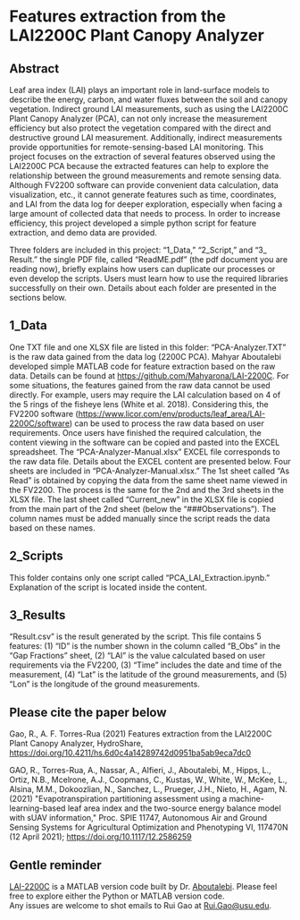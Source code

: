 # Features extraction from the LAI2200C Plant Canopy Analyzer

## Abstract
Leaf area index (LAI) plays an important role in land-surface models to describe the energy, carbon, and water fluxes between the soil and canopy vegetation. Indirect ground LAI measurements, such as using the LAI2200C Plant Canopy Analyzer (PCA), can not only increase the measurement efficiency but also protect the vegetation compared with the direct and destructive ground LAI measurement. Additionally, indirect measurements provide opportunities for remote-sensing-based LAI monitoring. This project focuses on the extraction of several features observed using the LAI2200C PCA because the extracted features can help to explore the relationship between the ground measurements and remote sensing data. Although FV2200 software can provide convenient data calculation, data visualization, etc., it cannot generate features such as time, coordinates, and LAI from the data log for deeper exploration, especially when facing a large amount of collected data that needs to process. In order to increase efficiency, this project developed a simple python script for feature extraction, and demo data are provided.

Three folders are included in this project: “1_Data,” “2_Script,” and “3_ Result.” the single PDF file, called “ReadME.pdf” (the pdf document you are reading now), briefly explains how users can duplicate our processes or even develop the scripts. Users must learn how to use the required libraries successfully on their own. Details about each folder are presented in the sections below.
## 1_Data
One TXT file and one XLSX file are listed in this folder:
“PCA-Analyzer.TXT” is the raw data gained from the data log (2200C PCA). Mahyar Aboutalebi developed simple MATLAB code for feature extraction based on the raw data. Details can be found at https://github.com/Mahyarona/LAI-2200C.
For some situations, the features gained from the raw data cannot be used directly. For example, users may require the LAI calculation based on 4 of the 5 rings of the fisheye lens (White et al. 2018). Considering this, the FV2200 software (https://www.licor.com/env/products/leaf_area/LAI-2200C/software) can be used to process the raw data based on user requirements. Once users have finished the required calculation, the content viewing in the software can be copied and pasted into the EXCEL spreadsheet. The “PCA-Analyzer-Manual.xlsx” EXCEL file corresponds to the raw data file. Details about the EXCEL content are presented below.
Four sheets are included in “PCA-Analyzer-Manual.xlsx.” The 1st sheet called “As Read” is obtained by copying the data from the same sheet name viewed in the FV2200. The process is the same for the 2nd and the 3rd sheets in the XLSX file. The last sheet called “Current_new” in the XLSX file is copied from the main part of the 2nd sheet (below the “###Observations”). The column names must be added manually since the script reads the data based on these names.
## 2_Scripts
This folder contains only one script called “PCA_LAI_Extraction.ipynb.” Explanation of the script is located inside the content.
## 3_Results
“Result.csv” is the result generated by the script. This file contains 5 features: (1) “ID” is the number shown in the column called “B_Obs” in the “Gap Fractions” sheet, (2) “LAI” is the value calculated based on user requirements via the FV2200, (3) “Time” includes the date and time of the measurement, (4) “Lat” is the latitude of the ground measurements, and (5) “Lon” is the longitude of the ground measurements.

## Please cite the paper below
Gao, R., A. F. Torres-Rua (2021) Features extraction from the LAI2200C Plant Canopy Analyzer, HydroShare, https://doi.org/10.4211/hs.6d0c4a14289742d0951ba5ab9eca7dc0<br>

GAO, R., Torres-Rua, A., Nassar, A., Alfieri, J., Aboutalebi, M., Hipps, L., Ortiz, N.B., Mcelrone, A.J., Coopmans, C., Kustas, W., White, W., McKee, L., Alsina, M.M., Dokoozlian, N., Sanchez, L., Prueger, J.H., Nieto, H., Agam, N. (2021) "Evapotranspiration partitioning assessment using a machine-learning-based leaf area index and the two-source energy balance model with sUAV information," Proc. SPIE 11747, Autonomous Air and Ground Sensing Systems for Agricultural Optimization and Phenotyping VI, 117470N (12 April 2021); https://doi.org/10.1117/12.2586259

## Gentle reminder
[LAI-2200C](https://github.com/Mahyarona/LAI-2200C) is a MATLAB version code built by Dr. [Aboutalebi](https://scholar.google.com/citations?user=6mqPhOMAAAAJ&hl=en). Please feel free to explore either the Python or MATLAB version code.<br>
Any issues are welcome to shot emails to Rui Gao at Rui.Gao@usu.edu.


